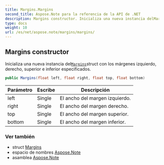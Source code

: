 ```yaml
---
title: Margins.Margins
second_title: Aspose.Note para la referencia de la API de .NET
description: Margins constructor. Inicializa una nueva instancia delMarginsstruct con los márgenes izquierdo derecho superior e inferior especificados.
type: docs
weight: 10
url: /es/net/aspose.note/margins/margins/
---
```

## Margins constructor

Inicializa una nueva instancia del[`Margins`](../)struct con los márgenes izquierdo, derecho, superior e inferior especificados.

```csharp
public Margins(float left, float right, float top, float bottom)
```

| Parámetro | Escribe | Descripción |
| --- | --- | --- |
| left | Single | El ancho del margen izquierdo. |
| right | Single | El ancho del margen derecho. |
| top | Single | El ancho del margen superior. |
| bottom | Single | El ancho del margen inferior. |

### Ver también

* struct [Margins](../)
* espacio de nombres [Aspose.Note](../../margins/)
* asamblea [Aspose.Note](../../../)


